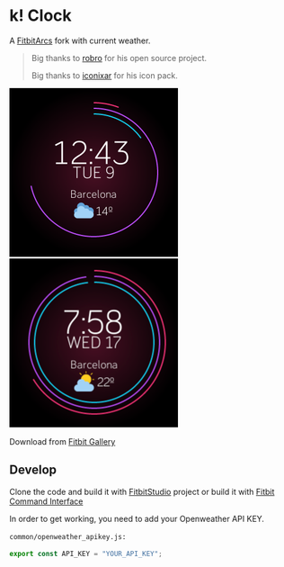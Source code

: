 # k! Clock

A [FitbitArcs](https://github.com/robro/FitbitArcs) fork with current weather.

> Big thanks to [robro](https://github.com/robro) for his open source project.
>
> Big thanks to [iconixar](https://www.flaticon.com/authors/iconixar) for his icon pack.

![Alt text](Screenshot.png?raw=true "k! Clock")
![Alt text](Screenshot2.png?raw=true "k! Clock")

Download from [Fitbit Gallery](https://gam.fitbit.com/gallery/clock/1851b871-fbba-4b85-ae9f-bd8e0c333aed)

## Develop

Clone the code and build it with [FitbitStudio](https://studio.fitbit.com) project or build it with [Fitbit Command Interface](https://dev.fitbit.com/build/guides/command-line-interface/)

In order to get working, you need to add your Openweather API KEY.

`common/openweather_apikey.js:`

```javascript
export const API_KEY = "YOUR_API_KEY";
```
